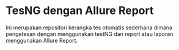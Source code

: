 # TesNG dengan Allure Report

Ini merupakan repositori kerangka tes otomatis sederhana dimana pengetesan dengan menggunakan testNG dan report atau laporan menggunakan Allure Report.
